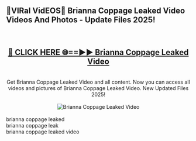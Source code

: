 <h2>🔴VIRal VidEOS🔴 Brianna Coppage Leaked Video Videos And Photos - Update Files 2025!</h2>
<br>
<div align="center">
<h2><a href="https://virallinks.top/odZfE0" rel="nofollow">🔴 CLICK HERE 🌐==►► Brianna Coppage Leaked Video</a></h2>
<br>
Get Brianna Coppage Leaked Video and all content. Now you can access all videos and pictures of Brianna Coppage Leaked Video. New Updated Files 2025!
<br>
<br>
<a href="https://virallinks.top/odZfE0" rel="nofollow" data-target="animated-image.originalLink"><img src="https://i.imgur.com/dJHk4Zq.gif)" alt="Brianna Coppage Leaked Video" style="max-width: 100%; display: inline-block;" data-target="animated-image.originalImage"></a>
</div>
<br>
brianna coppage leaked<br>
brianna coppage leak<br>
brianna coppage leaked video